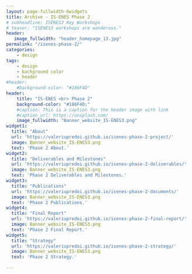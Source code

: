 ```yaml
---
layout: page-fullwidth-6widgets
title: Archive - IS-ENES Phase 2
# subheadline: ISENES3 Key Workshops
# teaser: "ISENES3 workshops are wonderous."
header:
   image_fullwidth: "header_homepage_13.jpg"
permalink: "/isenes-phase-2/"
categories:
    - design
tags:
    - design
    - background color
    - header
#header:
    #background-color: "#186F4D"
header:
    title: "IS-ENES <br> Phase 2"
    background-color: "#186F4D;"
    #caption: This is a caption for the header image with link
    #caption_url: https://unsplash.com/
    image_fullwidth: "Banner_website_IS-ENES3.png"
widget1:
  title: "About"
  url: 'https://valeriupredoi.github.io/isenes-phase-2-project/'
  image: Banner_website_IS-ENES3.png
  text: 'Phase 2 About.'
widget2:
  title: "Deliverables and Milestones"
  url: 'https://valeriupredoi.github.io/isenes-phase-2-deliverables/'
  image: Banner_website_IS-ENES3.png
  text: 'Phase 2 Deliverables and Milestones.'
widget3:
  title: "Publications"
  url: 'https://valeriupredoi.github.io/isenes-phase-2-documents/'
  image: Banner_website_IS-ENES3.png
  text: 'Phase 2 Publications.'
widget4:
  title: "Final Report"
  url: 'https://valeriupredoi.github.io/isenes-phase-2-final-report/'
  image: Banner_website_IS-ENES3.png
  text: 'Phase 2 Final Report.'
widget5:
  title: "Strategy"
  url: 'https://valeriupredoi.github.io/isenes-phase-2-strategy/'
  image: Banner_website_IS-ENES3.png
  text: 'Phase 2 Strategy.'

---
```


